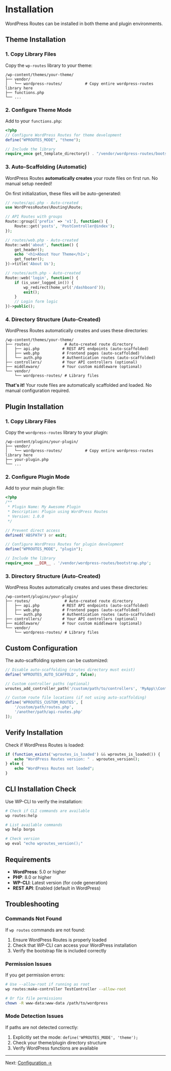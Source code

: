 # Installation

WordPress Routes can be installed in both theme and plugin environments.

## Theme Installation

### 1. Copy Library Files

Copy the `wp-routes` library to your theme:

```
/wp-content/themes/your-theme/
├── vendor/
│   └── wordpress-routes/          # Copy entire wordpress-routes library here
├── functions.php
└── ...
```

### 2. Configure Theme Mode

Add to your `functions.php`:

```php
<?php
// Configure WordPress Routes for theme development
define("WPROUTES_MODE", "theme");

// Include the library
require_once get_template_directory() . "/vendor/wordpress-routes/bootstrap.php";
```

### 3. Auto-Scaffolding (Automatic)

WordPress Routes **automatically creates** your route files on first run. No manual setup needed!

On first initialization, these files will be auto-generated:

```php
// routes/api.php - Auto-created
use WordPressRoutes\Routing\Route;

// API Routes with groups
Route::group(['prefix' => 'v1'], function() {
    Route::get('posts', 'PostController@index');
});

// routes/web.php - Auto-created
Route::web('about', function() {
    get_header();
    echo '<h1>About Your Theme</h1>';
    get_footer();
})->title('About Us');

// routes/auth.php - Auto-created
Route::web('login', function() {
    if (is_user_logged_in()) {
        wp_redirect(home_url('/dashboard'));
        exit();
    }
    // Login form logic
})->public();
```

### 4. Directory Structure (Auto-Created)

WordPress Routes automatically creates and uses these directories:

```
/wp-content/themes/your-theme/
├── routes/               # Auto-created route directory
│   ├── api.php          # REST API endpoints (auto-scaffolded)
│   ├── web.php          # Frontend pages (auto-scaffolded)
│   └── auth.php         # Authentication routes (auto-scaffolded)
├── controllers/         # Your API controllers (optional)
├── middleware/          # Your custom middleware (optional)
└── vendor/
    └── wordpress-routes/ # Library files
```

**That's it!** Your route files are automatically scaffolded and loaded. No manual configuration required.

## Plugin Installation

### 1. Copy Library Files

Copy the `wordpress-routes` library to your plugin:

```
/wp-content/plugins/your-plugin/
├── vendor/
│   └── wordpress-routes/          # Copy entire wordpress-routes library here
├── your-plugin.php
└── ...
```

### 2. Configure Plugin Mode

Add to your main plugin file:

```php
<?php
/**
 * Plugin Name: My Awesome Plugin
 * Description: Plugin using WordPress Routes
 * Version: 1.0.0
 */

// Prevent direct access
defined('ABSPATH') or exit;

// Configure WordPress Routes for plugin development
define("WPROUTES_MODE", "plugin");

// Include the library
require_once __DIR__ . '/vendor/wordpress-routes/bootstrap.php';
```

### 3. Directory Structure (Auto-Created)

WordPress Routes automatically creates and uses these directories:

```
/wp-content/plugins/your-plugin/
├── routes/               # Auto-created route directory
│   ├── api.php          # REST API endpoints (auto-scaffolded)
│   ├── web.php          # Frontend pages (auto-scaffolded)
│   └── auth.php         # Authentication routes (auto-scaffolded)
├── controllers/         # Your API controllers (optional)
├── middleware/          # Your custom middleware (optional)
└── vendor/
    └── wordpress-routes/ # Library files
```

## Custom Configuration

The auto-scaffolding system can be customized:

```php
// Disable auto-scaffolding (routes directory must exist)
define('WPROUTES_AUTO_SCAFFOLD', false);

// Custom controller paths (optional)
wroutes_add_controller_path('/custom/path/to/controllers', 'MyApp\\Controllers');

// Custom route file locations (if not using auto-scaffolding)
define('WPROUTES_CUSTOM_ROUTES', [
    '/custom/path/routes.php',
    '/another/path/api-routes.php'
]);
```

## Verify Installation

Check if WordPress Routes is loaded:

```php
if (function_exists('wproutes_is_loaded') && wproutes_is_loaded()) {
    echo "WordPress Routes version: " . wproutes_version();
} else {
    echo "WordPress Routes not loaded";
}
```

## CLI Installation Check

Use WP-CLI to verify the installation:

```bash
# Check if CLI commands are available
wp routes:help

# List available commands
wp help borps

# Check version
wp eval "echo wproutes_version();"
```

## Requirements

- **WordPress**: 5.0 or higher
- **PHP**: 8.0 or higher
- **WP-CLI**: Latest version (for code generation)
- **REST API**: Enabled (default in WordPress)

## Troubleshooting

### Commands Not Found

If `wp routes` commands are not found:

1. Ensure WordPress Routes is properly loaded
2. Check that WP-CLI can access your WordPress installation
3. Verify the bootstrap file is included correctly

### Permission Issues

If you get permission errors:

```bash
# Use --allow-root if running as root
wp routes:make-controller TestController --allow-root

# Or fix file permissions
chown -R www-data:www-data /path/to/wordpress
```

### Mode Detection Issues

If paths are not detected correctly:

1. Explicitly set the mode: `define('WPROUTES_MODE', 'theme');`
2. Check your theme/plugin directory structure
3. Verify WordPress functions are available

---

Next: [Configuration →](configuration.md)
